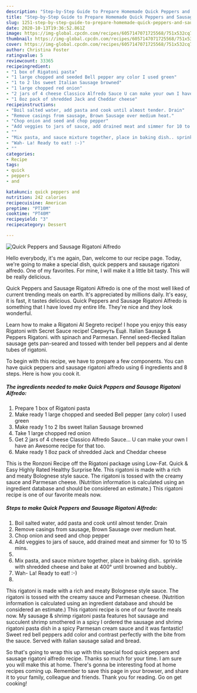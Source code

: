 ```yaml
---
description: "Step-by-Step Guide to Prepare Homemade Quick Peppers and Sausage Rigatoni Alfredo"
title: "Step-by-Step Guide to Prepare Homemade Quick Peppers and Sausage Rigatoni Alfredo"
slug: 1251-step-by-step-guide-to-prepare-homemade-quick-peppers-and-sausage-rigatoni-alfredo
date: 2020-10-13T19:36:52.861Z
image: https://img-global.cpcdn.com/recipes/6057147071725568/751x532cq70/quick-peppers-and-sausage-rigatoni-alfredo-recipe-main-photo.jpg
thumbnail: https://img-global.cpcdn.com/recipes/6057147071725568/751x532cq70/quick-peppers-and-sausage-rigatoni-alfredo-recipe-main-photo.jpg
cover: https://img-global.cpcdn.com/recipes/6057147071725568/751x532cq70/quick-peppers-and-sausage-rigatoni-alfredo-recipe-main-photo.jpg
author: Christina Foster
ratingvalue: 5
reviewcount: 33365
recipeingredient:
- "1 box of Rigatoni pasta"
- "1 large chopped and seeded Bell pepper any color I used green"
- "1 to 2 lbs sweet Italian Sausage browned"
- "1 large chopped red onion"
- "2 jars of 4 cheese Classico Alfredo Sauce U can make your own I have an Awesome recipe for that too"
- "1 8oz pack of shredded Jack and Cheddar cheese"
recipeinstructions:
- "Boil salted water, add pasta and cook until almost tender. Drain"
- "Remove casings from sausage, Brown Sausage over medium heat."
- "Chop onion and seed and chop pepper"
- "Add veggies to jars of sauce, add drained meat and simmer for 10 to 15 mins."
- ""
- "Mix pasta, and sauce mixture together, place in baking dish.. sprinkle with shredded cheese and bake at 400° until browned and bubbly.."
- "Wah- La! Ready to eat! :-)"
- ""
categories:
- Recipe
tags:
- quick
- peppers
- and

katakunci: quick peppers and 
nutrition: 242 calories
recipecuisine: American
preptime: "PT10M"
cooktime: "PT40M"
recipeyield: "3"
recipecategory: Dessert

---
```



![Quick Peppers and Sausage Rigatoni Alfredo](https://img-global.cpcdn.com/recipes/6057147071725568/751x532cq70/quick-peppers-and-sausage-rigatoni-alfredo-recipe-main-photo.jpg)

Hello everybody, it's me again, Dan, welcome to our recipe page. Today, we're going to make a special dish, quick peppers and sausage rigatoni alfredo. One of my favorites. For mine, I will make it a little bit tasty. This will be really delicious.

Quick Peppers and Sausage Rigatoni Alfredo is one of the most well liked of current trending meals on earth. It's appreciated by millions daily. It's easy, it is fast, it tastes delicious. Quick Peppers and Sausage Rigatoni Alfredo is something that I have loved my entire life. They're nice and they look wonderful.

Learn how to make a Rigatoni Al Segreto recipe! I hope you enjoy this easy Rigatoni with Secret Sauce recipe! Свернуть Ещё. Italian Sausage &amp; Peppers Rigatoni. with spinach and Parmesan. Fennel seed-flecked Italian sausage gets pan-seared and tossed with tender bell peppers and al dente tubes of rigatoni.


To begin with this recipe, we have to prepare a few components. You can have quick peppers and sausage rigatoni alfredo using 6 ingredients and 8 steps. Here is how you cook it.

<!--inarticleads1-->

##### The ingredients needed to make Quick Peppers and Sausage Rigatoni Alfredo:

1. Prepare 1 box of Rigatoni pasta
1. Make ready 1 large chopped and seeded Bell pepper (any color) I used green
1. Make ready 1 to 2 lbs sweet Italian Sausage browned
1. Take 1 large chopped red onion
1. Get 2 jars of 4 cheese Classico Alfredo Sauce... U can make your own I have an Awesome recipe for that too.
1. Make ready 1 8oz pack of shredded Jack and Cheddar cheese


This is the Ronzoni Recipe off the Rigatoni package using Low-Fat. Quick &amp; Easy Highly Rated Healthy Surprise Me. This rigatoni is made with a rich and meaty Bolognese style sauce. The rigatoni is tossed with the creamy sauce and Parmesan cheese. (Nutrition information is calculated using an ingredient database and should be considered an estimate.) This rigatoni recipe is one of our favorite meals now. 

<!--inarticleads2-->

##### Steps to make Quick Peppers and Sausage Rigatoni Alfredo:

1. Boil salted water, add pasta and cook until almost tender. Drain
1. Remove casings from sausage, Brown Sausage over medium heat.
1. Chop onion and seed and chop pepper
1. Add veggies to jars of sauce, add drained meat and simmer for 10 to 15 mins.
1. 
1. Mix pasta, and sauce mixture together, place in baking dish.. sprinkle with shredded cheese and bake at 400° until browned and bubbly..
1. Wah- La! Ready to eat! :-)
1. 


This rigatoni is made with a rich and meaty Bolognese style sauce. The rigatoni is tossed with the creamy sauce and Parmesan cheese. (Nutrition information is calculated using an ingredient database and should be considered an estimate.) This rigatoni recipe is one of our favorite meals now. My sausage &amp; shrimp rigatoni pasta features hot sausage and succulent shrimp smothered in a spicy I ordered the sausage and shrimp rigatoni pasta dish in a spicy Parmesan cream sauce and it was fantastic! Sweet red bell peppers add color and contrast perfectly with the bite from the sauce. Served with italian sausage salad and bread. 

So that's going to wrap this up with this special food quick peppers and sausage rigatoni alfredo recipe. Thanks so much for your time. I am sure you will make this at home. There's gonna be interesting food at home recipes coming up. Remember to save this page in your browser, and share it to your family, colleague and friends. Thank you for reading. Go on get cooking!
